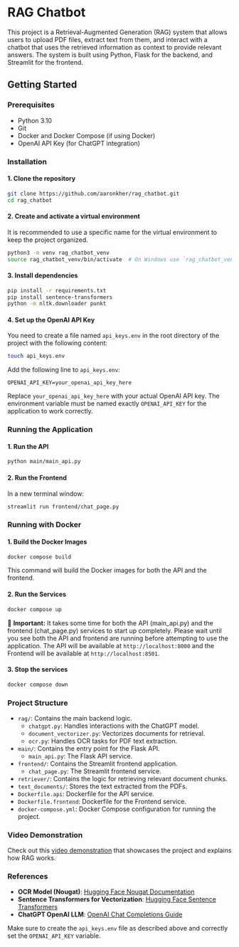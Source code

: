 
# RAG Chatbot

This project is a Retrieval-Augmented Generation (RAG) system that allows users to upload PDF files, extract text from them, and interact with a chatbot that uses the retrieved information as context to provide relevant answers. The system is built using Python, Flask for the backend, and Streamlit for the frontend.

## Getting Started

### Prerequisites

- Python 3.10
- Git
- Docker and Docker Compose (if using Docker)
- OpenAI API Key (for ChatGPT integration)

### Installation

#### 1. Clone the repository

```bash
git clone https://github.com/aaronkher/rag_chatbot.git
cd rag_chatbot
```

#### 2. Create and activate a virtual environment

It is recommended to use a specific name for the virtual environment to keep the project organized.

```bash
python3 -m venv rag_chatbot_venv
source rag_chatbot_venv/bin/activate  # On Windows use `rag_chatbot_venv\Scripts\activate`
```

#### 3. Install dependencies

```bash
pip install -r requirements.txt
pip install sentence-transformers
python -m nltk.downloader punkt
```

#### 4. Set up the OpenAI API Key

You need to create a file named `api_keys.env` in the root directory of the project with the following content:

```bash
touch api_keys.env
```
Add the following line to `api_keys.env`:

```
OPENAI_API_KEY=your_openai_api_key_here
```

Replace `your_openai_api_key_here` with your actual OpenAI API key. The environment variable must be named exactly `OPENAI_API_KEY` for the application to work correctly.

### Running the Application

#### 1. Run the API

```bash
python main/main_api.py
```

#### 2. Run the Frontend

In a new terminal window:

```bash
streamlit run frontend/chat_page.py
```

### Running with Docker

#### 1. Build the Docker Images

```bash
docker compose build
```

This command will build the Docker images for both the API and the frontend.

#### 2. Run the Services

```bash
docker compose up
```

🚨 **Important:** It takes some time for both the API (main_api.py) and the frontend (chat_page.py) services to start up completely. Please wait until you see both the API and frontend are running before attempting to use the application. The API will be available at `http://localhost:8000` and the Frontend will be available at `http://localhost:8501`.

#### 3. Stop the services

```bash
docker compose down
```

### Project Structure

- `rag/`: Contains the main backend logic.
  - `chatgpt.py`: Handles interactions with the ChatGPT model.
  - `document_vectorizer.py`: Vectorizes documents for retrieval.
  - `ocr.py`: Handles OCR tasks for PDF text extraction.
- `main/`: Contains the entry point for the Flask API.
  - `main_api.py`: The Flask API service.
- `frontend/`: Contains the Streamlit frontend application.
  - `chat_page.py`: The Streamlit frontend service.
- `retriever/`: Contains the logic for retrieving relevant document chunks.
- `text_documents/`: Stores the text extracted from the PDFs.
- `Dockerfile.api`: Dockerfile for the API service.
- `Dockerfile.frontend`: Dockerfile for the Frontend service.
- `docker-compose.yml`: Docker Compose configuration for running the project.

### Video Demonstration

Check out this [video demonstration](https://youtu.be/F9gwzJouI0w) that showcases the project and explains how RAG works.

### References

- **OCR Model (Nougat)**: [Hugging Face Nougat Documentation](https://huggingface.co/docs/transformers/en/model_doc/nougat)
- **Sentence Transformers for Vectorization**: [Hugging Face Sentence Transformers](https://huggingface.co/sentence-transformers)
- **ChatGPT OpenAI LLM**: [OpenAI Chat Completions Guide](https://platform.openai.com/docs/guides/chat-completions)

Make sure to create the `api_keys.env` file as described above and correctly set the `OPENAI_API_KEY` variable.

